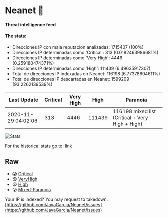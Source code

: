 # Neanet :hocho:
#### Threat intelligence feed
#### The stats:

- Direcciones IP con mala reputacion analizadas: 1715407 (100%)
- Direcciones IP determinadas como 'Critical':  313 (0.0182463986681%)
- Direcciones IP determinadas como 'Very High':  4446 (0.259180474371%)
- Direcciones IP determinadas como 'High':  111439 (6.49635917307)
- Total de direcciones IP indexadas en Neanet:  116198 (6.77378604611%)
- Total de direcciones IP descartadas en Neanet:  1599209 (93.2262139539%)

| Last Update | Critical | Very High | High | Paranoia |
| --- | --- | --- | --- | --- |
| 2020-11-29 04:02:06 | 313 | 4446 | 111439 | 116198 mixed list (Critical + Very High + High)|

![Stats](https://docs.google.com/spreadsheets/d/e/2PACX-1vSnaNMIXVabIpDJjufMlzH7poXnshF3mgd8Is1g9ytUEzVsP5my4Trn8f-xkoLLQ38xpL3HtmUexLo6/pubchart?oid=501124687&format=image)

For the historical stats go to: [link](/stats.csv)
## Raw
- :scream: [Critical](https://raw.githubusercontent.com/JavaGarcia/Neanet/master/blacklists/neanet_critical.txt)
- :fearful: [VeryHigh](https://raw.githubusercontent.com/JavaGarcia/Neanet/master/blacklists/neanet_veryHigh.txtt)
- :frowning: [High](https://raw.githubusercontent.com/JavaGarcia/Neanet/master/blacklists/neanet_high.txt)
- :dizzy_face: [Mixed-Paranoia](https://raw.githubusercontent.com/JavaGarcia/Neanet/master/blacklists/neanet_all.txt)


Your IP is indexed? You may request to takedown. [https://github.com/JavaGarcia/Neanet/issues](https://github.com/JavaGarcia/Neanet/issues)




















































































































































































































































































































































































































































































































































































































































































































































































































































































































































































































































































































































































































































































































































































































































































































































































































































































































































































































































































































































































































































































































































































































































































































































































































































































































































































